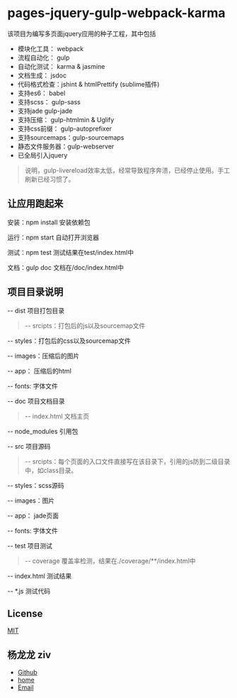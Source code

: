 pages-jquery-gulp-webpack-karma
=========================================


该项目为编写多页面jquery应用的种子工程，其中包括

- 模块化工具： webpack
- 流程自动化： gulp
- 自动化测试： karma & jasmine
- 文档生成：   jsdoc
- 代码格式检查：jshint & htmlPrettify (sublime插件)
- 支持es6：    babel
- 支持scss：   gulp-sass
- 支持jade     gulp-jade
- 支持压缩：    gulp-htmlmin & Uglify
- 支持css前缀： gulp-autoprefixer
- 支持sourcemaps：gulp-sourcemaps
- 静态文件服务器：gulp-webserver  
- 已全局引入jquery

>说明，gulp-livereload效率太低，经常导致程序奔溃，已经停止使用。手工刷新已经习惯了。

让应用跑起来
-------------------------
安装：npm install 安装依赖包 

运行：npm start  自动打开浏览器

测试：npm test   测试结果在test/index.html中

文档：gulp doc  文档在/doc/index.html中

项目目录说明
-------------------------
-- dist 项目打包目录
> -- srcipts：打包后的js以及sourcemap文件

  -- styles：打包后的css以及sourcemap文件

  -- images：压缩后的图片

  -- app： 压缩后的html

  -- fonts: 字体文件

-- doc 项目文档目录
> -- index.html 文档主页

-- node_modules 引用包

-- src 项目源码
> -- srcipts：每个页面的入口文件直接写在该目录下，引用的js防到二级目录中，如class目录。

  -- styles：scss源码

  -- images：图片

  -- app： jade页面
	
  -- fonts: 字体文件

-- test 项目测试
> -- coverage 覆盖率检测，结果在./coverage/**/index.html中

  -- index.html 测试结果
  
  -- *.js 测试代码


License
-------------------------
[MIT]

杨龙龙 ziv
-------------------------
- [Github]
- [home]
- [Email]


[MIT]: http://markdalgleish.mit-license.org
[Github]: https://github.com/yllziv
[home]: http://www.yanglonglong.com
[Email]: me@yanglonglong.com
